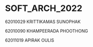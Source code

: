 # SOFT_ARCH_2022

62010029 KRITTIKAMAS SUNOPHAK

62010090 KHAMPEERADA PHOOTHONG

62011019 APIRAK OULIS
